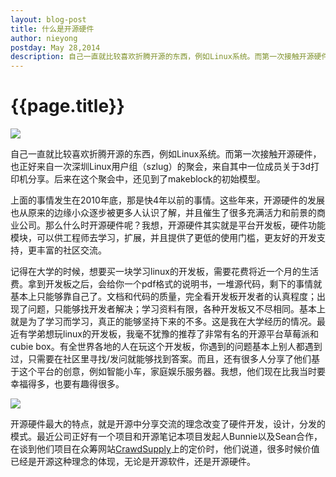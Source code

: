 ```yaml
---
layout: blog-post
title: 什么是开源硬件
author: nieyong
postday: May 28,2014
description: 自己一直就比较喜欢折腾开源的东西，例如Linux系统。而第一次接触开源硬件，也正好来自一次深圳Linux用户组（szlug）的聚会，来自其中一位成员关于3d打印机分享。后来在这个聚会中，还见到了makeblock的初始模型。
---
```

# {{page.title}}

![](/assets/img/open-hardware-1.png)

自己一直就比较喜欢折腾开源的东西，例如Linux系统。而第一次接触开源硬件，也正好来自一次深圳Linux用户组（szlug）的聚会，来自其中一位成员关于3d打印机分享。后来在这个聚会中，还见到了makeblock的初始模型。

上面的事情发生在2010年底，那是快4年以前的事情。这些年来，开源硬件的发展也从原来的边缘小众逐步被更多人认识了解，并且催生了很多充满活力和前景的商业公司。那么什么时开源硬件呢？我想，开源硬件其实就是平台开发板，硬件功能模块，可以供工程师去学习，扩展，并且提供了更低的使用门槛，更友好的开发支持，更丰富的社区交流。

记得在大学的时候，想要买一块学习linux的开发板，需要花费将近一个月的生活费。拿到开发板之后，会给你一个pdf格式的说明书，一堆源代码，剩下的事情就基本上只能够靠自己了。文档和代码的质量，完全看开发板开发者的认真程度；出现了问题，只能够找开发者解决；学习资料有限，各种开发板又不尽相同。基本上就是为了学习而学习，真正的能够坚持下来的不多。这是我在大学经历的情况。最近有学弟想玩linux的开发板，我毫不犹豫的推荐了非常有名的开源平台草莓派和cubie box。有全世界各地的人在玩这个开发板，你遇到的问题基本上别人都遇到过，只需要在社区里寻找/发问就能够找到答案。而且，还有很多人分享了他们基于这个平台的创意，例如智能小车，家庭娱乐服务器。我想，他们现在比我当时要幸福得多，也要有趣得很多。

![](/assets/img/raspberry-pi.jpg)

开源硬件最大的特点，就是开源中分享交流的理念改变了硬件开发，设计，分发的模式。最近公司正好有一个项目和开源笔记本项目发起人Bunnie以及Sean合作，在谈到他们项目在众筹网站[CrawdSupply](https://www.crowdsupply.com/kosagi/novena-open-laptop)上的定价时，他们说道，很多时候价值已经是开源这种理念的体现，无论是开源软件，还是开源硬件。


